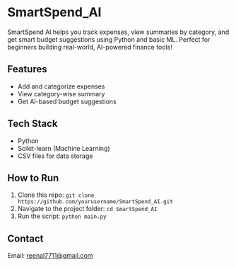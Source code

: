 # SmartSpend_AI
SmartSpend AI helps you track expenses, view summaries by category, and get smart budget suggestions using Python and basic ML. Perfect for beginners building real-world, AI-powered finance tools!


## Features
- Add and categorize expenses
- View category-wise summary
- Get AI-based budget suggestions

## Tech Stack
- Python
- Scikit-learn (Machine Learning)
- CSV files for data storage

## How to Run
1. Clone this repo: `git clone https://github.com/yourusername/SmartSpend_AI.git`
2. Navigate to the project folder: `cd SmartSpend_AI`
3. Run the script: `python main.py`

## Contact
Email: reenal7711@gmail.com
